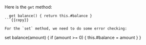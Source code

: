 Here is the `get` method:

```
  get balance() { return this.#balance }
```{{copy}}

For the `set` method, we need to do some error checking:

```
  set balance(amount) {
    if (amount >= 0) {
      this.#balance = amount
    }
  }
```{{copy}}
